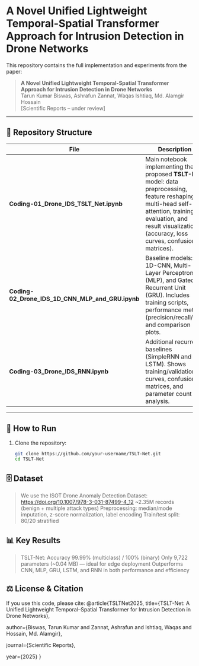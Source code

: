 # A Novel Unified Lightweight Temporal-Spatial Transformer Approach for Intrusion Detection in Drone Networks

This repository contains the full implementation and experiments from the paper:

> **A Novel Unified Lightweight Temporal-Spatial Transformer Approach for Intrusion Detection in Drone Networks**  
> Tarun Kumar Biswas, Ashrafun Zannat, Waqas Ishtiaq, Md. Alamgir Hossain  
> [Scientific Reports – under review]

---

## 📂 Repository Structure

| File | Description |
|------|-------------|
| **Coding-01_Drone_IDS_TSLT_Net.ipynb** | Main notebook implementing the proposed **TSLT-Net** model: data preprocessing, feature reshaping, multi-head self-attention, training, evaluation, and result visualization (accuracy, loss curves, confusion matrices). |
| **Coding-02_Drone_IDS_1D_CNN_MLP_and_GRU.ipynb** | Baseline models: 1D-CNN, Multi-Layer Perceptron (MLP), and Gated Recurrent Unit (GRU). Includes training scripts, performance metrics (precision/recall/F1), and comparison plots. |
| **Coding-03_Drone_IDS_RNN.ipynb** | Additional recurrent baselines (SimpleRNN and LSTM). Shows training/validation curves, confusion matrices, and parameter count analysis. |

---

## 🚀 How to Run

1. Clone the repository:
   ```bash
   git clone https://github.com/your-username/TSLT-Net.git
   cd TSLT-Net

## 🗄️ Dataset

> We use the ISOT Drone Anomaly Detection Dataset:
https://doi.org/10.1007/978-3-031-87499-4_12
> ~2.35M records (benign + multiple attack types)
> Preprocessing: median/mode imputation, z-score normalization, label encoding
> Train/test split: 80/20 stratified

## 📊 Key Results

  > TSLT-Net:
  > Accuracy 99.99% (multiclass) / 100% (binary)
  > Only 9,722 parameters (~0.04 MB) — ideal for edge deployment
  > Outperforms CNN, MLP, GRU, LSTM, and RNN in both performance and efficiency

## ⚖️ License & Citation

If you use this code, please cite:
@article{TSLTNet2025,
  title={TSLT-Net: A Unified Lightweight Temporal–Spatial Transformer for Intrusion Detection in Drone Networks},
  
  author={Biswas, Tarun Kumar and Zannat, Ashrafun and Ishtiaq, Waqas and Hossain, Md. Alamgir},
  
  journal={Scientific Reports},
  
  year={2025}
}

